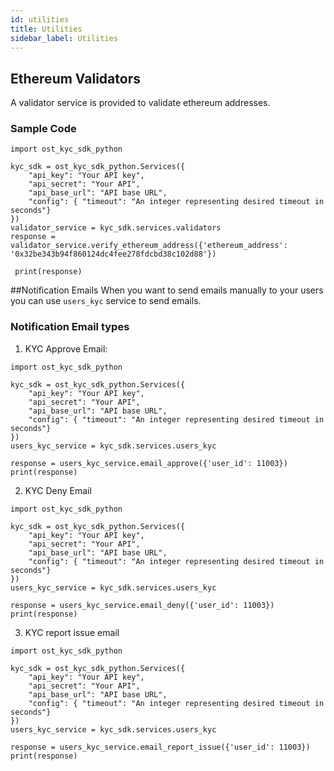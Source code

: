 ```yaml
---
id: utilities
title: Utilities
sidebar_label: Utilities
---
```


## Ethereum Validators
A validator service is provided to validate ethereum addresses.

### Sample Code

```
import ost_kyc_sdk_python

kyc_sdk = ost_kyc_sdk_python.Services({
    "api_key": "Your API key",
    "api_secret": "Your API",
    "api_base_url": "API base URL",
    "config": { "timeout": "An integer representing desired timeout in seconds"}
})
validator_service = kyc_sdk.services.validators
response = validator_service.verify_ethereum_address({'ethereum_address': '0x32be343b94f860124dc4fee278fdcbd38c102d88'})
 
 print(response)

```



##Notification Emails
When you want to send emails manually to your users you can use `users_kyc` service to send emails.

### Notification Email types
1. KYC Approve Email: 

```
import ost_kyc_sdk_python

kyc_sdk = ost_kyc_sdk_python.Services({
    "api_key": "Your API key",
    "api_secret": "Your API",
    "api_base_url": "API base URL",
    "config": { "timeout": "An integer representing desired timeout in seconds"}
})
users_kyc_service = kyc_sdk.services.users_kyc

response = users_kyc_service.email_approve({'user_id': 11003})
print(response)
```

2. KYC Deny Email

```
import ost_kyc_sdk_python

kyc_sdk = ost_kyc_sdk_python.Services({
    "api_key": "Your API key",
    "api_secret": "Your API",
    "api_base_url": "API base URL",
    "config": { "timeout": "An integer representing desired timeout in seconds"}
})
users_kyc_service = kyc_sdk.services.users_kyc

response = users_kyc_service.email_deny({'user_id': 11003})
print(response)
```

3. KYC report issue email

```
import ost_kyc_sdk_python

kyc_sdk = ost_kyc_sdk_python.Services({
    "api_key": "Your API key",
    "api_secret": "Your API",
    "api_base_url": "API base URL",
    "config": { "timeout": "An integer representing desired timeout in seconds"}
})
users_kyc_service = kyc_sdk.services.users_kyc

response = users_kyc_service.email_report_issue({'user_id': 11003})
print(response)
```
